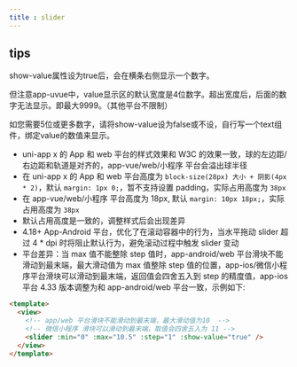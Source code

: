 ```yaml
---
title : slider
---
```


<!-- ## slider -->

<!-- UTSCOMJSON.slider.name -->

<!-- UTSCOMJSON.slider.description -->

<!-- UTSCOMJSON.slider.compatibility -->

<!-- UTSCOMJSON.slider.attribute -->

<!-- UTSCOMJSON.slider.event -->

<!-- UTSCOMJSON.slider.component_type-->

## tips
show-value属性设为true后，会在横条右侧显示一个数字。

但注意app-uvue中，value显示区的默认宽度是4位数字。超出宽度后，后面的数字无法显示。即最大9999。（其他平台不限制）

如您需要5位或更多数字，请将show-value设为false或不设，自行写一个text组件，绑定value的数值来显示。

- uni-app x 的 App 和 web 平台的样式效果和 W3C 的效果一致，球的左边距/右边距和轨道是对齐的，app-vue/web/小程序 平台会溢出球半径
- 在 uni-app x 的 App 和 web 平台高度为 `block-size(28px) 大小 + 阴影(4px * 2)`，默认 `margin: 1px 0;`，暂不支持设置 padding，实际占用高度为 `38px`
- 在 app-vue/web/小程序 平台高度为 18px, 默认 `margin: 10px 18px;`，实际占用高度为 `38px`
- 默认占用高度是一致的，调整样式后会出现差异
- 4.18+ App-Android 平台，优化了在滚动容器中的行为，当水平拖动 slider 超过 4 * dpi 时将阻止默认行为，避免滚动过程中触发 slider 变动
- 平台差异：当 max 值不能整除 step 值时，app-android/web 平台滑块不能滑动到最末端，最大滑动值为 max 值整除 step 值的位置，app-ios/微信小程序平台滑块可以滑动到最末端，返回值会四舍五入到 step 的精度值，app-ios 平台 4.33 版本调整为和 app-android/web 平台一致，示例如下:
```html
<template>
  <view>
    <!-- app/web 平台滑块不能滑动到最末端，最大滑动值为10  -->
    <!-- 微信小程序 滑块可以滑动到最末端，取值会四舍五入为 11 -->
    <slider :min="0" :max="10.5" :step="1" :show-value="true" />
  </view>
</template>
```


<!-- UTSCOMJSON.slider.children -->

<!-- UTSCOMJSON.slider.example -->

<!-- UTSCOMJSON.slider.reference -->
